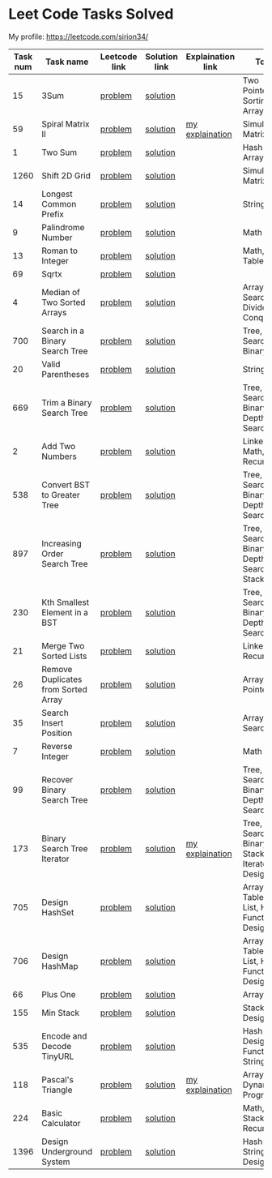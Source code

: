 # Leet Code Tasks Solved

My profile:
https://leetcode.com/sirion34/

| Task num   | Task name                                               | Leetcode link                                                                                     | Solution link                                                                                                        | Explaination link                                                                                                                                    | Topics                                                                   | Difficulty   |
|----------  |-------------------------------------------------------  |-------------------------------------------------------------------------------------------------  |--------------------------------------------------------------------------------------------------------------------  |----------------------------------------------------------------------------------------------------------------------------------------------------  |------------------------------------------------------------------------  |------------  |
| 15         | 3Sum                                                    | [problem](https://leetcode.com/problems/3sum/)                                                    | [solution](https://github.com/sirion34/leetcode/blob/main/medium/3sum.ipynb)                                         |                                                                                                                                                      | Two Pointers, Sorting, Array                                             | Medium       |
| 59         | Spiral Matrix II                                        | [problem](https://leetcode.com/problems/spiral-matrix-ii)                                         | [solution](https://github.com/sirion34/leetcode/blob/main/medium/spiral_matrix_ii.ipynb)                             |[my explaination](https://leetcode.com/problems/spiral-matrix-ii/discuss/1943470/Python-Daily-LeetCoding-Challenge-April-Day-13-(spiral-matrix-ii))   | Simulation, Matrix, Array                                                | Medium       |
| 1          | Two Sum                                                 | [problem](https://leetcode.com/problems/two-sum/)                                                 | [solution](https://github.com/sirion34/leetcode/blob/main/easy/Two_Sum.ipynb)                                        |                                                                                                                                                      | Hash Table, Array                                                        | Easy         |
| 1260       | Shift 2D Grid                                           | [problem](https://leetcode.com/problems/shift-2d-grid/)                                           | [solution](https://github.com/sirion34/leetcode/blob/main/easy/1260_Shift_2D_Grid.ipynb)                             |                                                                                                                                                      | Simulation, Matrix, Array                                                | Easy         |
| 14         | Longest Common Prefix                                   | [problem](https://leetcode.com/problems/longest-common-prefix/)                                   | [solution](https://github.com/sirion34/leetcode/blob/main/easy/longest_common_prefix.ipynb)                          |                                                                                                                                                      | String                                                                   | Easy         |
| 9          | Palindrome Number                                       | [problem](https://leetcode.com/problems/palindrome-number/)                                       | [solution](https://github.com/sirion34/leetcode/blob/main/easy/palindrome_number.ipynb)                              |                                                                                                                                                      | Math                                                                     | Easy         |
| 13         | Roman to Integer                                        | [problem](https://leetcode.com/problems/roman-to-integer/)                                        | [solution](https://github.com/sirion34/leetcode/blob/main/easy/roman_to_integer.ipynb)                               |                                                                                                                                                      | Math, Hash Table, Array                                                  | Easy         |
| 69         | Sqrtx                                                   | [problem](https://leetcode.com/problems/sqrtx/)                                                   | [solution](https://github.com/sirion34/leetcode/blob/main/easy/sqrtx.ipynb)                                          |                                                                                                                                                      |                                                                          | Easy         |
| 4          | Median of Two Sorted Arrays                             | [problem](https://leetcode.com/problems/median-of-two-sorted-arrays/)                             | [solution](https://github.com/sirion34/leetcode/blob/main/Hard/Median_of_Two_Sorted_Arrays.ipynb)                    |                                                                                                                                                      | Array, Binary Search, Divide and Conquer                                 | Hard         |
| 700        | Search in a Binary Search Tree                          | [problem](https://leetcode.com/problems/search-in-a-binary-search-tree/)                          | [solution](https://github.com/sirion34/leetcode/blob/main/easy/Search_in_a_Binary_Search_Tree.ipynb)                 |                                                                                                                                                      | Tree, Binary Search, Binary Tree                                         | Easy         |
| 20         | Valid Parentheses                                       | [problem](https://leetcode.com/problems/valid-parentheses/)                                       | [solution](https://github.com/sirion34/leetcode/blob/main/easy/Valid_Parentheses.ipynb)                              |                                                                                                                                                      | String, Stack                                                            | Easy         |
| 669        | Trim a Binary Search Tree                               | [problem](https://leetcode.com/problems/trim-a-binary-search-tree/)                               | [solution](https://github.com/sirion34/leetcode/blob/main/medium/Trim_a_Binary_Search_Tree.ipynb)                    |                                                                                                                                                      | Tree, Binary Search, Binary Tree, Depth-First Search                     | Medium       |
| 2          | Add Two Numbers                                         | [problem](https://leetcode.com/problems/add-two-numbers/)                                         | [solution](https://github.com/sirion34/leetcode/blob/main/medium/Add_Two_Numbers.ipynb)                              |                                                                                                                                                      | Linked List, Math, Recursion                                             | Medium       |
| 538        | Convert BST to Greater Tree                             | [problem](https://leetcode.com/problems/convert-bst-to-greater-tree/)                             | [solution](https://github.com/sirion34/leetcode/blob/main/medium/Convert_BST_to_Greater_Tree.ipynb)                  |                                                                                                                                                      | Tree, Binary Search, Binary Tree, Depth-First Search                     | Medium       |
| 897        | Increasing Order Search Tree                            | [problem](https://leetcode.com/problems/increasing-order-search-tree/)                            | [solution](https://github.com/sirion34/leetcode/blob/main/easy/Increasing_Order_Search_Tree.ipynb)                   |                                                                                                                                                      | Tree, Binary Search, Binary Tree, Depth-First Search, Stack              | Easy         |
| 230        | Kth Smallest Element in a BST                           | [problem](https://leetcode.com/problems/kth-smallest-element-in-a-bst/)                           | [solution](https://github.com/sirion34/leetcode/blob/main/medium/Kth_Smallest_Element_in_a_BST.ipynb)                |                                                                                                                                                      | Tree, Binary Search, Binary Tree, Depth-First Search                     | Medium       |
| 21         | Merge Two Sorted Lists                                  | [problem](https://leetcode.com/problems/merge-two-sorted-lists/)                                  | [solution](https://github.com/sirion34/leetcode/blob/main/easy/Merge_Two_Sorted_Lists.ipynb)                         |                                                                                                                                                      | Linked List, Recursion                                                   | Easy         |
| 26         | Remove Duplicates from Sorted Array                     | [problem](https://leetcode.com/problems/remove-duplicates-from-sorted-array/)                     | [solution](https://github.com/sirion34/leetcode/blob/main/easy/Remove_Duplicates_from_Sorted_Array.ipynb)            |                                                                                                                                                      | Array, Two Pointers                                                      | Easy         |
| 35         | Search Insert Position                                  | [problem](https://leetcode.com/problems/search-insert-position/)                                  | [solution](https://github.com/sirion34/leetcode/blob/main/easy/Search_Insert_Position.ipynb)                         |                                                                                                                                                      | Array, Binary Search                                                     | Easy         |
| 7          | Reverse Integer                                         | [problem](https://leetcode.com/problems/reverse-integer/)                                         | [solution](https://github.com/sirion34/leetcode/blob/main/medium/Reverse_Integer.ipynb)                              |                                                                                                                                                      | Math                                                                     | Medium       |  
| 99         | Recover Binary Search Tree                              | [problem](https://leetcode.com/problems/recover-binary-search-tree/)                              | [solution](https://github.com/sirion34/leetcode/blob/main/medium/Recover_Binary_Search_Tree.ipynb)                   |                                                                                                                                                      | Tree, Binary Search, Binary Tree, Depth-First Search                     | Medium       |
| 173        | Binary Search Tree Iterator                             | [problem](https://leetcode.com/problems/binary-search-tree-iterator/)                             | [solution](https://github.com/sirion34/leetcode/blob/main/medium/Binary_Search_Tree_Iterator.ipynb)                  | [my explaination](https://leetcode.com/problems/binary-search-tree-iterator/discuss/1966981/Easy-solution-python)                                    | Tree, Binary Search, Binary Tree, Stack, Iterator, Design                | Medium       |
| 705        | Design HashSet                                          | [problem](https://leetcode.com/problems/design-hashset/)                                          | [solution](https://github.com/sirion34/leetcode/blob/main/easy/Design_HashSet.ipynb)                                 |                                                                                                                                                      | Array, Hash Table, Linked List, Hash Function, Design                    | Easy         |
| 706        | Design HashMap                                          | [problem](https://leetcode.com/problems/design-hashmap/)                                          | [solution](https://github.com/sirion34/leetcode/blob/main/easy/Design_HashMap.ipynb)                                 |                                                                                                                                                      | Array, Hash Table, Linked List, Hash Function, Design                    | Easy         |
| 66         | Plus One                                                | [problem](https://leetcode.com/problems/plus-one/)                                                | [solution](https://github.com/sirion34/leetcode/blob/main/easy/Plus_One.ipynb)                                       |                                                                                                                                                      | Array, Math                                                              | Easy         |
| 155        | Min Stack                                               | [problem](https://leetcode.com/problems/min-stack/)                                               | [solution](https://github.com/sirion34/leetcode/blob/main/easy/Min_Stack.ipynb)                                      |                                                                                                                                                      | Stack, Design                                                            | Easy         |
| 535        | Encode and Decode TinyURL                               | [problem](https://leetcode.com/problems/encode-and-decode-tinyurl/)                               | [solution](https://github.com/sirion34/leetcode/blob/main/medium/Encode_and_Decode_TinyURL.ipynb)                    |                                                                                                                                                      | Hash Table, Design, Hash Function, String                                | Medium       |
| 118        | Pascal's Triangle                                       | [problem](https://leetcode.com/problems/pascals-triangle/)                                        | [solution](https://github.com/sirion34/leetcode/blob/main/easy/Pascal's_Triangle.ipynb)                              | [my explaination](https://leetcode.com/problems/pascals-triangle/discuss/1976268/Simple-solution-without-using-Binomial-coefficient-(PYTHON))        | Array, Dynamic Programming                                               | Easy         |
| 224        | Basic Calculator                                        | [problem](https://leetcode.com/problems/basic-calculator/)                                        | [solution](https://github.com/sirion34/leetcode/blob/main/Hard/Basic_Calculator.ipynb)                               |                                                                                                                                                      | Math, String, Stack, Recursion                                           | Hard         |
| 1396       | Design Underground System                               | [problem](https://leetcode.com/problems/design-underground-system/)                               | [solution](https://github.com/sirion34/leetcode/blob/main/medium/Design_Underground_System.ipynb)                    |                                                                                                                                                      | Hash Table, String, Design                                               | Medium       |
